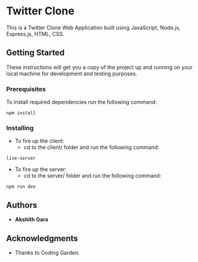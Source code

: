 # Twitter Clone

This is a Twitter Clone Web Application built using JavaScript, Node.js, Express.js, HTML, CSS.


## Getting Started

These instructions will get you a copy of the project up and running on your local machine for development and testing purposes.

### Prerequisites

To install required dependencies run the following command:

```
npm install
```

### Installing

* To fire up the client:
    * cd to the client/ folder and run the following command:

```
live-server
```
* To fire up the server:
    * cd to the server/ folder and run the following command: 
```
npm run dev
```

## Authors

* **Akshith Gara** 

## Acknowledgments

* Thanks to Coding Garden.


